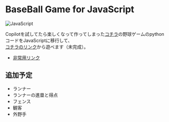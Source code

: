 # BaseBall Game for JavaScript
![JavaScript][JavaScript.js]

Copilotを試してたら楽しくなって作ってしまった[コチラ](https://github.com/Absolute-Value/BaseBallGame)の野球ゲームのpythonコードをJavaScriptに移行して、  
[コチラのリンク](https://absolute-value.github.io/blogs/BaseBallGame.html)から遊べます（未完成）。

* [非常用リンク](https://absolute-value.github.io/BaseBallJS/)

## 追加予定
- ランナー
- ランナーの進塁と得点
- フェンス
- 観客
- 外野手

<!-- MARKDOWN LINKS & IMAGES -->
[JavaScript.js]: https://img.shields.io/badge/JavaScript-f1e05a?style=for-the-badge&logo=javascript&logoColor=black